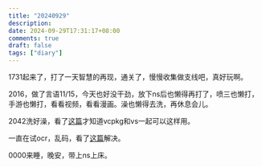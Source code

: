 ```yaml
---
title: "20240929"
description: 
date: 2024-09-29T17:31:17+08:00
comments: true
draft: false
tags: ["diary"]
---
```

1731起来了，打了一天智慧的再现，通关了，慢慢收集做支线吧，真好玩啊。

2016，做了言语11/15，今天也好没干劲，放下ns后也懒得再打了，喷三也懒打，手游也懒打，看看视频，看看漫画。澡也懒得去洗，再休息会儿。

2042洗好澡，看了[这篇](https://www.cnblogs.com/menghuijinxi/p/18331264)才知道vcpkg和vs一起可以这样用。

一直在试ocr，乱码，看了[这篇](https://www.scaugreen.cn/posts/29101/)解决。

0000来睡，晚安，带上ns上床。
